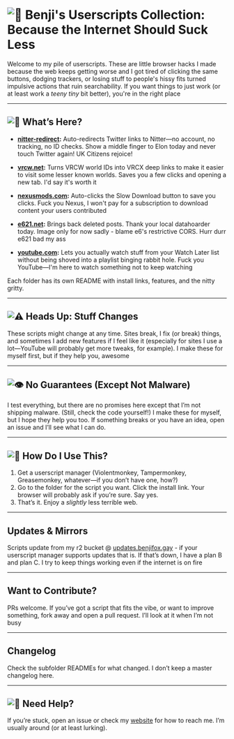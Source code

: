 # ![🦊](https://cdn.benjifox.gay/favicon.ico) Benji's Userscripts Collection: Because the Internet Should Suck Less

Welcome to my pile of userscripts. These are little browser hacks I made because the web keeps getting worse and I got tired of clicking the same buttons, dodging trackers, or losing stuff to people's hissy fits turned impulsive actions that ruin searchability. If you want things to just work (or at least work a *teeny tiny* bit better), you're in the right place

---

## ![🦊](https://static-cdn.jtvnw.net/emoticons/v2/emotesv2_e188afd368f94220be708fefb91a66ea/static/light/1.0) What’s Here?

- **[nitter-redirect](./nitter-redirect/):** Auto-redirects Twitter links to Nitter—no account, no tracking, no ID checks. Show a middle finger to Elon today and never touch Twitter again! UK Citizens rejoice!

- **[vrcw.net](./vrcw.net/):** Turns VRCW world IDs into VRCX deep links to make it easier to visit some lesser known worlds. Saves you a few clicks and opening a new tab. I'd say it's worth it

- **[nexusmods.com](./nexusmods.com/):** Auto-clicks the Slow Download button to save you clicks. Fuck you Nexus, I won't pay for a subscription to download content your users contributed

- **[e621.net](./e621.net/):** Brings back deleted posts. Thank your local datahoarder today. Image only for now sadly - blame e6's restrictive CORS. Hurr durr e621 bad my ass

- **[youtube.com](./youtube.com/):** Lets you actually watch stuff from your Watch Later list without being shoved into a playlist binging rabbit hole. Fuck you YouTube—I'm here to watch something not to keep watching

Each folder has its own README with install links, features, and the nitty gritty.

---

## ![⚠️](https://cdn.betterttv.net/emote/604447c0306b602acc59852a/1x.webp) Heads Up: Stuff Changes 

These scripts might change at any time. Sites break, I fix (or break) things, and sometimes I add new features if I feel like it (especially for sites I use a lot—YouTube will probably get more tweaks, for example). I make these for myself first, but if they help you, awesome

---

## ![👁️](https://static-cdn.jtvnw.net/emoticons/v2/emotesv2_20c7bda61faa4e07b6a7d523d2bc9172/animated/light/1.0) No Guarantees (Except Not Malware)

I test everything, but there are no promises here except that I’m not shipping malware. (Still, check the code yourself!) I make these for myself, but I hope they help you too. If something breaks or you have an idea, open an issue and I’ll see what I can do.

---

## ![🤔](https://cdn.betterttv.net/emote/5b3409ece50b09705d1c7da1/1x.webp) How Do I Use This?


1. Get a userscript manager (Violentmonkey, Tampermonkey, Greasemonkey, whatever—if you don’t have one, how?)
2. Go to the folder for the script you want. Click the install link. Your browser will probably ask if you’re sure. Say yes.
3. That’s it. Enjoy a *slightly* less terrible web.

---

## Updates & Mirrors

Scripts update from my r2 bucket @ [updates.benjifox.gay](https://updates.benjifox.gay) - if your userscript manager supports updates that is. If that’s down, I have a plan B and plan C. I try to keep things working even if the internet is on fire

---

## Want to Contribute?

PRs welcome. If you’ve got a script that fits the vibe, or want to improve something, fork away and open a pull request. I’ll look at it when I’m not busy

---

## Changelog

Check the subfolder READMEs for what changed. I don’t keep a master changelog here.

---

## ![👋](https://static-cdn.jtvnw.net/emoticons/v2/emotesv2_2cd8e6cbe057486fa2b4acf59dcbb70e/animated/light/1.0) Need Help?

If you’re stuck, open an issue or check my [website](https://benjifox.gay) for how to reach me. I’m usually around (or at least lurking).
